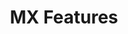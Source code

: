---
title: MX Features
layout: list-content-items.html
content-items:
  - type: section
    title: Access Manager
    items:
      - type: subsection
        title: Single User Without Whitelist
        items:
          - type: table
            headings:
              - text: 
              - text: MX 4.2
              - text: MX 4.4
              - text: MX 5.0
            rows:
              - cols:
                  - content: text
                    text: Mode Supported
                  - content: checked
                  - content: checked
                  - content: checked
      - type: subsection
        title: Single User with Whitelist
        items:
          - type: table
            headings:
              - text: 
              - text: MX 4.2
              - text: MX 4.4
              - text: MX 5.0
            rows:
              - cols:
                  - content: text
                    text: Set Verification Mode
                  - content: checked
                  - content: checked
                  - content: checked
              - cols:
                  - content: text
                    text: Add Application Signature
                  - content: checked
                  - content: checked
                  - content: checked
              - cols:
                  - content: text
                    text: Delete Application Signature
                  - content: checked
                  - content: checked
                  - content: checked
              - cols:
                  - content: text
                    text: Allow Application To Submit XML
                  - content: checked
                  - content: checked
                  - content: checked
              - cols:
                  - content: text
                    text: Disallow Application from Submitting XML
                  - content: checked
                  - content: checked
                  - content: checked
              - cols:
                  - content: text
                    text: Add No Whitelist Package
                  - content: checked
                  - content: checked
                  - content: checked
              - cols:
                  - content: text
                    text: Add Specified Whitelist Package(s)
                  - content: checked
                  - content: checked
                  - content: checked
              - cols:
                  - content: text
                    text: Delete No Whitelist Packages
                  - content: checked
                  - content: checked
                  - content: checked
              - cols:
                  - content: text
                    text: Delete Specified Whitelist Package(s)
                  - content: checked
                  - content: checked
                  - content: checked
              - cols:
                  - content: text
                    text: Delete All Whitelist Packages
                  - content: checked
                  - content: checked
                  - content: checked
              - cols:
                  - content: text
                    text: Full Access
                  - content: checked
                  - content: checked
                  - content: checked
              - cols:
                  - content: text
                    text: Reduced Access
                  - content: checked
                  - content: checked
                  - content: checked
  - type: section
    title: Analytics Manager
    items:
      - type: subsection
        title: Analytics
        items:
          - type: table
            headings:
              - text: 
              - text: MX 4.2
              - text: MX 4.4
              - text: MX 5.0
            rows:
              - cols:
                  - content: text
                    text: Enable
                  - content: none
                  - content: checked
                  - content: checked
              - cols:
                  - content: text
                    text: Disable
                  - content: none
                  - content: checked
                  - content: checked
      - type: subsection
        title: Transport Method
        items:
          - type: table
            headings:
              - text: 
              - text: MX 4.2
              - text: MX 4.4
              - text: MX 5.0
            rows:
              - cols:
                  - content: text
                    text: Cloud Transport
                  - content: none
                  - content: checked
                  - content: checked
              - cols:
                  - content: text
                    text: File Transport
                  - content: none
                  - content: checked
                  - content: checked
      - type: subsection
        title: GroupAction
        items:
          - type: table
            headings:
              - text: 
              - text: MX 4.2
              - text: MX 4.4
              - text: MX 5.0
            rows:
              - cols:
                  - content: text
                    text: WWAN Performance
                  - content: none
                  - content: checked
                  - content: checked
              - cols:
                  - content: text
                    text: WLAN Performance
                  - content: none
                  - content: checked
                  - content: checked
              - cols:
                  - content: text
                    text: Battery and CPU Status
                  - content: none
                  - content: checked
                  - content: checked
              - cols:
                  - content: text
                    text: System Information
                  - content: none
                  - content: checked
                  - content: checked
              - cols:
                  - content: text
                    text: GPS Information
                  - content: none
                  - content: checked
                  - content: checked
      - type: subsection
        title: Analytics Data Gathering Levels
        items:
          - type: table
            headings:
              - text: 
              - text: MX 4.2
              - text: MX 4.4
              - text: MX 5.0
            rows:
              - cols:
                  - content: text
                    text: None
                  - content: none
                  - content: checked
                  - content: checked
              - cols:
                  - content: text
                    text: Low
                  - content: none
                  - content: checked
                  - content: checked
              - cols:
                  - content: text
                    text: Medium
                  - content: none
                  - content: checked
                  - content: checked
              - cols:
                  - content: text
                    text: High
                  - content: none
                  - content: checked
                  - content: checked
  - type: section
    title: App Manager
    items:
      - type: subsection
        title: Application Management
        items:
          - type: table
            headings:
              - text: 
              - text: MX 4.2
              - text: MX 4.4
              - text: MX 5.0
            rows:
              - cols:
                  - content: text
                    text: Install Application
                  - content: checked
                  - content: checked
                  - content: checked
              - cols:
                  - content: text
                    text: Uninstall Application
                  - content: checked
                  - content: checked
                  - content: checked
              - cols:
                  - content: text
                    text: Uninstall Application
                  - content: checked
                  - content: checked
                  - content: checked
              - cols:
                  - content: text
                    text: Upgrade Application
                  - content: checked
                  - content: checked
                  - content: checked
              - cols:
                  - content: text
                    text: Set Default Launcher
                  - content: checked
                  - content: checked
                  - content: checked
              - cols:
                  - content: text
                    text: Enable Application
                  - content: checked
                  - content: checked
                  - content: checked
              - cols:
                  - content: text
                    text: Disable Application
                  - content: checked
                  - content: checked
                  - content: checked
              - cols:
                  - content: text
                    text: Clear Recent Apps List
                  - content: checked
                  - content: checked
                  - content: checked
      - type: subsection
        title: Protected List Management
        items:
          - type: table
            headings:
              - text: 
              - text: MX 4.2
              - text: MX 4.4
              - text: MX 5.0
            rows:
              - cols:
                  - content: text
                    text: Add Application to Protected List
                  - content: checked
                  - content: checked
                  - content: checked
              - cols:
                  - content: text
                    text: Remove Application from Protected List
                  - content: checked
                  - content: checked
                  - content: checked
              - cols:
                  - content: text
                    text: Remove All Applications from Protected List
                  - content: checked
                  - content: checked
                  - content: checked
      - type: subsection
        title: Application Info Management
        items:
          - type: table
            headings:
              - text: 
              - text: MX 4.2
              - text: MX 4.4
              - text: MX 5.0
            rows:
              - cols:
                  - content: text
                    text: Enable Access to App Info for All Applications
                  - content: checked
                  - content: checked
                  - content: checked
              - cols:
                  - content: text
                    text: Disable Access to App Info for All Applications
                  - content: checked
                  - content: checked
                  - content: checked
  - type: section
    title: Audio Vol Manager
    items:
      - type: subsection
        title: Mute/Vibrate State
        items:
          - type: table
            headings:
              - text: 
              - text: MX 4.2
              - text: MX 4.4
              - text: MX 5.0
            rows:
              - cols:
                  - content: text
                    text: Set the device to Mute/Vibrate/Unmute mode
                  - content: none
                  - content: checked
                  - content: checked
      - type: subsection
        title: Current Active Profile Action
        items:
          - type: table
            headings:
              - text: 
              - text: MX 4.2
              - text: MX 4.4
              - text: MX 5.0
            rows:
              - cols:
                  - content: text
                    text: Set an Audio UI Profile as the current Profile
                  - content: none
                  - content: checked
                  - content: checked
              - cols:
                  - content: text
                    text: Adjust to the Preset volume level of the current Profile
                  - content: none
                  - content: checked
                  - content: checked
              - cols:
                  - content: text
                    text: Set the FactoryPreset Profile as the current Profile
                  - content: none
                  - content: checked
                  - content: checked
      - type: subsection
        title: Audio UI Profile Actions
        items:
          - type: table
            headings:
              - text: 
              - text: MX 4.2
              - text: MX 4.4
              - text: MX 5.0
            rows:
              - cols:
                  - content: text
                    text: Add an Audio UI Profile
                  - content: none
                  - content: checked
                  - content: checked
              - cols:
                  - content: text
                    text: Remove an Audio UI Profile
                  - content: none
                  - content: checked
                  - content: checked
  - type: section
    title: Battery Manager
    items:
      - type: subsection
        title: Configure the battery decommission thresholds
        items:
          - type: table
            headings:
              - text: 
              - text: MX 4.2
              - text: MX 4.4
              - text: MX 5.0
            rows:
              - cols:
                  - content: text
                    text: Set the Battery Usage Decommissioned Threshold
                  - content: none
                  - content: checked
                  - content: checked
              - cols:
                  - content: text
                    text: Set the Battery Percentage Decommissioned Threshold
                  - content: none
                  - content: checked
                  - content: checked
  - type: section
    title: Browser Manager
    items:
      - type: subsection
        title: Configure Default Homepage
        items:
          - type: table
            headings:
              - text: 
              - text: MX 4.2
              - text: MX 4.4
              - text: MX 5.0
            rows:
              - cols:
                  - content: text
                    text: Set Default Homepage
                  - content: none
                  - content: checked
                  - content: checked
      - type: subsection
        title: Remember Passwords
        items:
          - type: table
            headings:
              - text: 
              - text: MX 4.2
              - text: MX 4.4
              - text: MX 5.0
            rows:
              - cols:
                  - content: text
                    text: Turn On
                  - content: none
                  - content: checked
                  - content: checked
              - cols:
                  - content: text
                    text: Turn Off
                  - content: none
                  - content: checked
                  - content: checked
      - type: subsection
        title: Save Form Data
        items:
          - type: table
            headings:
              - text: 
              - text: MX 4.2
              - text: MX 4.4
              - text: MX 5.0
            rows:
              - cols:
                  - content: text
                    text: Turn On
                  - content: none
                  - content: checked
                  - content: checked
              - cols:
                  - content: text
                    text: Turn Off
                  - content: none
                  - content: checked
                  - content: checked
  - type: section
    title: Camera Manager
    items:
      - type: subsection
        title: Use All Cameras
        items:
          - type: table
            headings:
              - text: 
              - text: MX 4.2
              - text: MX 4.4
              - text: MX 5.0
            rows:
              - cols:
                  - content: text
                    text: Enable
                  - content: none
                  - content: checked
                  - content: checked
              - cols:
                  - content: text
                    text: Disable
                  - content: none
                  - content: checked
                  - content: checked
      - type: subsection
        title: Use Front Cameras
        items:
          - type: table
            headings:
              - text: 
              - text: MX 4.2
              - text: MX 4.4
              - text: MX 5.0
            rows:
              - cols:
                  - content: text
                    text: Enable
                  - content: none
                  - content: checked
                  - content: checked
              - cols:
                  - content: text
                    text: Disable
                  - content: none
                  - content: checked
                  - content: checked
      - type: subsection
        title: Use Rear Cameras
        items:
          - type: table
            headings:
              - text: 
              - text: MX 4.2
              - text: MX 4.4
              - text: MX 5.0
            rows:
              - cols:
                  - content: text
                    text: Enable
                  - content: none
                  - content: checked
                  - content: checked
              - cols:
                  - content: text
                    text: Disable
                  - content: none
                  - content: checked
                  - content: checked
  - type: section
    title: Cellular Manager
    items:
      - type: subsection
        title: Data Roaming
        items:
          - type: table
            headings:
              - text: 
              - text: MX 4.2
              - text: MX 4.4
              - text: MX 5.0
            rows:
              - cols:
                  - content: text
                    text: Turn on
                  - content: none
                  - content: checked
                  - content: checked
              - cols:
                  - content: text
                    text: Turn Off
                  - content: none
                  - content: checked
                  - content: checked
              - cols:
                  - content: text
                    text: Enable
                  - content: none
                  - content: checked
                  - content: checked
              - cols:
                  - content: text
                    text: Disable
                  - content: none
                  - content: checked
                  - content: checked
      - type: subsection
        title: Background Data
        items:
          - type: table
            headings:
              - text: 
              - text: MX 4.2
              - text: MX 4.4
              - text: MX 5.0
            rows:
              - cols:
                  - content: text
                    text: Turn on
                  - content: none
                  - content: checked
                  - content: checked
              - cols:
                  - content: text
                    text: Turn Off
                  - content: none
                  - content: checked
                  - content: checked
              - cols:
                  - content: text
                    text: Enable
                  - content: none
                  - content: checked
                  - content: checked
              - cols:
                  - content: text
                    text: Disable
                  - content: none
                  - content: checked
                  - content: checked
  - type: section
    title: Certificate Manager
    items:
      - type: subsection
        title: Initialize KeyStore
        items:
          - type: table
            headings:
              - text: 
              - text: MX 4.2
              - text: MX 4.4
              - text: MX 5.0
            rows:
              - cols:
                  - content: text
                    text: Initialize Android KeyStore
                  - content: checked
                  - content: checked
                  - content: checked
      - type: subsection
        title: Install
        items:
          - type: table
            headings:
              - text: 
              - text: MX 4.2
              - text: MX 4.4
              - text: MX 5.0
            rows:
              - cols:
                  - content: text
                    text: Certificate Alias
                  - content: checked
                  - content: checked
                  - content: checked
              - cols:
                  - content: text
                    text: CA Certificate (.PEM)
                  - content: checked
                  - content: checked
                  - content: checked
              - cols:
                  - content: text
                    text: Client Certificate (.PEM)
                  - content: checked
                  - content: checked
                  - content: checked
              - cols:
                  - content: text
                    text: Client Certificate with Private key(.PFX file)
                  - content: checked
                  - content: checked
                  - content: checked
              - cols:
                  - content: text
                    text: Client Certificate with Private key(.P12 file)
                  - content: checked
                  - content: checked
                  - content: checked
              - cols:
                  - content: text
                    text: Client Certificate with Private key(.PKCS12 file)
                  - content: checked
                  - content: checked
                  - content: checked
              - cols:
                  - content: text
                    text: Reference Certificate File
                  - content: checked
                  - content: checked
                  - content: checked
              - cols:
                  - content: text
                    text: Private Key Password
                  - content: checked
                  - content: checked
                  - content: checked
              - cols:
                  - content: text
                    text: Automatically Adjust Clock
                  - content: checked
                  - content: checked
                  - content: checked
      - type: subsection
        title: Uninstall
        items:
          - type: table
            headings:
              - text: 
              - text: MX 4.2
              - text: MX 4.4
              - text: MX 5.0
            rows:
              - cols:
                  - content: text
                    text: Certificate Alias
                  - content: checked
                  - content: checked
                  - content: checked
              - cols:
                  - content: text
                    text: CA Certificate (.PEM)
                  - content: checked
                  - content: checked
                  - content: checked
              - cols:
                  - content: text
                    text: Client Certificate (.PEM)
                  - content: checked
                  - content: checked
                  - content: checked
              - cols:
                  - content: text
                    text: Client Certificate with Private key(.PFX file)
                  - content: checked
                  - content: checked
                  - content: checked
              - cols:
                  - content: text
                    text: Client Certificate with Private key(.P12 file)
                  - content: checked
                  - content: checked
                  - content: checked
              - cols:
                  - content: text
                    text: Client Certificate with Private key(.PKCS12 file)
                  - content: checked
                  - content: checked
                  - content: checked
  - type: section
    title: Clock
    items:
      - type: subsection
        title: Auto Time Configuration
        items:
          - type: table
            headings:
              - text: 
              - text: MX 4.2
              - text: MX 4.4
              - text: MX 5.0
            rows:
              - cols:
                  - content: text
                    text: Turn On
                  - content: checked
                  - content: checked
                  - content: checked
              - cols:
                  - content: text
                    text: Turn Off
                  - content: checked
                  - content: checked
                  - content: checked
              - cols:
                  - content: text
                    text: Set NTP Server
                  - content: checked
                  - content: checked
                  - content: checked
              - cols:
                  - content: text
                    text: Sync Interval
                  - content: checked
                  - content: checked
                  - content: checked
      - type: subsection
        title: Manual Time Configuration
        items:
          - type: table
            headings:
              - text: 
              - text: MX 4.2
              - text: MX 4.4
              - text: MX 5.0
            rows:
              - cols:
                  - content: text
                    text: Set date
                  - content: checked
                  - content: checked
                  - content: checked
              - cols:
                  - content: text
                    text: Set Time
                  - content: checked
                  - content: checked
                  - content: checked
              - cols:
                  - content: text
                    text: Set Timezone
                  - content: checked
                  - content: checked
                  - content: checked
  - type: section
    title: Component Manager
    items:
      - type: subsection
        title: Set the State of the Ethernet Component
        items:
          - type: table
            headings:
              - text: 
              - text: MX 4.2
              - text: MX 4.4
              - text: MX 5.0
            rows:
              - cols:
                  - content: text
                    text: Turn On
                  - content: none
                  - content: checked
                  - content: checked
              - cols:
                  - content: text
                    text: Turn Off
                  - content: none
                  - content: checked
                  - content: checked
      - type: subsection
        title: Enable or Disable Ethernet Usage
        items:
          - type: table
            headings:
              - text: 
              - text: MX 4.2
              - text: MX 4.4
              - text: MX 5.0
            rows:
              - cols:
                  - content: text
                    text: Enable
                  - content: none
                  - content: checked
                  - content: checked
              - cols:
                  - content: text
                    text: Disable
                  - content: none
                  - content: checked
                  - content: checked
  - type: section
    title: CSP Manager
    items:
      - type: subsection
        title: All
        items:
          - type: table
            headings:
              - text: 
              - text: MX 4.2
              - text: MX 4.4
              - text: MX 5.0
            rows:
              - cols:
                  - content: text
                    text: 
                  - content: checked
                  - content: checked
                  - content: checked
  - type: section
    title: DevAdmin 
    items:
      - type: subsection
        title: Screen Lock Timeout Interval
        items:
          - type: table
            headings:
              - text: 
              - text: MX 4.2
              - text: MX 4.4
              - text: MX 5.0
            rows:
              - cols:
                  - content: text
                    text: Change (1,15,30,60,120)
                  - content: none
                  - content: checked
                  - content: checked
      - type: subsection
        title: Install Apps form Unknown Sources
        items:
          - type: table
            headings:
              - text: 
              - text: MX 4.2
              - text: MX 4.4
              - text: MX 5.0
            rows:
              - cols:
                  - content: text
                    text: Turn On
                  - content: none
                  - content: checked
                  - content: checked
              - cols:
                  - content: text
                    text: Turn Off
                  - content: none
                  - content: checked
                  - content: checked
      - type: subsection
        title: Device Administration
        items:
          - type: table
            headings:
              - text: 
              - text: MX 4.2
              - text: MX 4.4
              - text: MX 5.0
            rows:
              - cols:
                  - content: text
                    text: Turn On
                  - content: none
                  - content: checked
                  - content: checked
              - cols:
                  - content: text
                    text: Turn Off
                  - content: none
                  - content: checked
                  - content: checked
  - type: section
    title: DHCP Option Manager 
    items:
      - type: subsection
        title: Host Name
        items:
          - type: table
            headings:
              - text: 
              - text: MX 4.2
              - text: MX 4.4
              - text: MX 5.0
            rows:
              - cols:
                  - content: text
                    text: Enable
                  - content: none
                  - content: checked
                  - content: checked
              - cols:
                  - content: text
                    text: Disable
                  - content: none
                  - content: checked
                  - content: checked
      - type: subsection
        title: User Class
        items:
          - type: table
            headings:
              - text: 
              - text: MX 4.2
              - text: MX 4.4
              - text: MX 5.0
            rows:
              - cols:
                  - content: text
                    text: Enable
                  - content: none
                  - content: checked
                  - content: checked
              - cols:
                  - content: text
                    text: Disable
                  - content: none
                  - content: checked
                  - content: checked
      - type: subsection
        title: Broadcast Address
        items:
          - type: table
            headings:
              - text: 
              - text: MX 4.2
              - text: MX 4.4
              - text: MX 5.0
            rows:
              - cols:
                  - content: text
                    text: Enable
                  - content: none
                  - content: checked
                  - content: checked
              - cols:
                  - content: text
                    text: Disable
                  - content: none
                  - content: checked
                  - content: checked
      - type: subsection
        title: NTP Server
        items:
          - type: table
            headings:
              - text: 
              - text: MX 4.2
              - text: MX 4.4
              - text: MX 5.0
            rows:
              - cols:
                  - content: text
                    text: Enable
                  - content: none
                  - content: checked
                  - content: checked
              - cols:
                  - content: text
                    text: Disable
                  - content: none
                  - content: checked
                  - content: checked
      - type: subsection
        title: TFTP Server Name
        items:
          - type: table
            headings:
              - text: 
              - text: MX 4.2
              - text: MX 4.4
              - text: MX 5.0
            rows:
              - cols:
                  - content: text
                    text: Enable
                  - content: none
                  - content: checked
                  - content: checked
              - cols:
                  - content: text
                    text: Disable
                  - content: none
                  - content: checked
                  - content: checked
      - type: subsection
        title: Boot File Name
        items:
          - type: table
            headings:
              - text: 
              - text: MX 4.2
              - text: MX 4.4
              - text: MX 5.0
            rows:
              - cols:
                  - content: text
                    text: Enable
                  - content: none
                  - content: checked
                  - content: checked
              - cols:
                  - content: text
                    text: Disable
                  - content: none
                  - content: checked
                  - content: checked
      - type: subsection
        title: Domain Search
        items:
          - type: table
            headings:
              - text: 
              - text: MX 4.2
              - text: MX 4.4
              - text: MX 5.0
            rows:
              - cols:
                  - content: text
                    text: Enable
                  - content: none
                  - content: checked
                  - content: checked
              - cols:
                  - content: text
                    text: Disable
                  - content: none
                  - content: checked
                  - content: checked
      - type: subsection
        title: TFTP Server Address
        items:
          - type: table
            headings:
              - text: 
              - text: MX 4.2
              - text: MX 4.4
              - text: MX 5.0
            rows:
              - cols:
                  - content: text
                    text: Enable
                  - content: none
                  - content: checked
                  - content: checked
              - cols:
                  - content: text
                    text: Disable
                  - content: none
                  - content: checked
                  - content: checked
      - type: subsection
        title: Vendor Class Identifier
        items:
          - type: table
            headings:
              - text: 
              - text: MX 4.2
              - text: MX 4.4
              - text: MX 5.0
            rows:
              - cols:
                  - content: text
                    text: Enable
                  - content: none
                  - content: none
                  - content: checked
              - cols:
                  - content: text
                    text: Disable
                  - content: none
                  - content: none
                  - content: checked
      - type: subsection
        title: Vendor Encapsulated
        items:
          - type: table
            headings:
              - text: 
              - text: MX 4.2
              - text: MX 4.4
              - text: MX 5.0
            rows:
              - cols:
                  - content: text
                    text: Enable
                  - content: none
                  - content: none
                  - content: checked
              - cols:
                  - content: text
                    text: Disable
                  - content: none
                  - content: none
                  - content: checked
      - type: subsection
        title: Vendor Specific1
        items:
          - type: table
            headings:
              - text: 
              - text: MX 4.2
              - text: MX 4.4
              - text: MX 5.0
            rows:
              - cols:
                  - content: text
                    text: Enable
                  - content: none
                  - content: none
                  - content: checked
              - cols:
                  - content: text
                    text: Disable
                  - content: none
                  - content: none
                  - content: checked
      - type: subsection
        title: Vendor Specific2
        items:
          - type: table
            headings:
              - text: 
              - text: MX 4.2
              - text: MX 4.4
              - text: MX 5.0
            rows:
              - cols:
                  - content: text
                    text: Enable
                  - content: none
                  - content: none
                  - content: checked
              - cols:
                  - content: text
                    text: Disable
                  - content: none
                  - content: none
                  - content: checked
  - type: section
    title: Display Manager 
    items:
      - type: subsection
        title: Set the Screen Off Timeout Interval
        items:
          - type: table
            headings:
              - text: 
              - text: MX 4.2
              - text: MX 4.4
              - text: MX 5.0
            rows:
              - cols:
                  - content: text
                    text: Change (15,30,...)
                  - content: none
                  - content: checked
                  - content: checked
              - cols:
                  - content: text
                    text: Do not change interval
                  - content: none
                  - content: checked
                  - content: checked
      - type: subsection
        title: Screen Shot Usage
        items:
          - type: table
            headings:
              - text: 
              - text: MX 4.2
              - text: MX 4.4
              - text: MX 5.0
            rows:
              - cols:
                  - content: text
                    text: Enable
                  - content: none
                  - content: none
                  - content: checked
              - cols:
                  - content: text
                    text: Disable
                  - content: none
                  - content: none
                  - content: checked
  - type: section
    title: Encrypt Manager 
    items:
      - type: subsection
        title: Key Management
        items:
          - type: table
            headings:
              - text: 
              - text: MX 4.2
              - text: MX 4.4
              - text: MX 5.0
            rows:
              - cols:
                  - content: text
                    text: Install Key
                  - content: none
                  - content: checked
                  - content: checked
              - cols:
                  - content: text
                    text: Revoke Key
                  - content: none
                  - content: checked
                  - content: checked
      - type: subsection
        title: EFS(Encrypted File System) Management
        items:
          - type: table
            headings:
              - text: 
              - text: MX 4.2
              - text: MX 4.4
              - text: MX 5.0
            rows:
              - cols:
                  - content: text
                    text: Create EFS
                  - content: none
                  - content: checked
                  - content: checked
              - cols:
                  - content: text
                    text: Delete EFS
                  - content: none
                  - content: checked
                  - content: checked
      - type: subsection
        title: SD Card Management
        items:
          - type: table
            headings:
              - text: 
              - text: MX 4.2
              - text: MX 4.4
              - text: MX 5.0
            rows:
              - cols:
                  - content: text
                    text: Encrypt SD Card
                  - content: none
                  - content: checked
                  - content: checked
              - cols:
                  - content: text
                    text: Format SD Card
                  - content: none
                  - content: checked
                  - content: checked
  - type: section
    title: GPRS Manager 
    items:
      - type: subsection
        title: APN Actions
        items:
          - type: table
            headings:
              - text: 
              - text: MX 4.2
              - text: MX 4.4
              - text: MX 5.0
            rows:
              - cols:
                  - content: text
                    text: Add/Replace
                  - content: none
                  - content: checked
                  - content: checked
              - cols:
                  - content: text
                    text: Remove Existing
                  - content: none
                  - content: checked
                  - content: checked
              - cols:
                  - content: text
                    text: Remove All
                  - content: none
                  - content: checked
                  - content: checked

---           